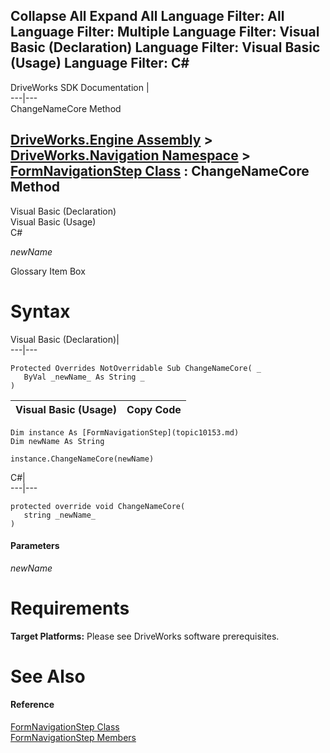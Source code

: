 Collapse All Expand All Language Filter: All  Language Filter: Multiple  Language Filter: Visual Basic (Declaration) Language Filter: Visual Basic (Usage) Language Filter: C#  
---  
DriveWorks SDK Documentation  |   
---|---  
ChangeNameCore Method   
  
[DriveWorks.Engine Assembly](topic2156.md) > [DriveWorks.Navigation Namespace](topic10114.md) > [FormNavigationStep Class](topic10153.md) : ChangeNameCore Method  
---  
  
Visual Basic (Declaration)    
Visual Basic (Usage)    
C# 

_newName_
    

Glossary Item Box

# Syntax

Visual Basic (Declaration)|   
---|---  
      
    
    Protected Overrides NotOverridable Sub ChangeNameCore( _
       ByVal _newName_ As String _
    )   
  
Visual Basic (Usage)| Copy Code  
---|---  
      
    
    Dim instance As [FormNavigationStep](topic10153.md)
    Dim newName As String
     
    instance.ChangeNameCore(newName)  
  
C#|   
---|---  
      
    
    protected override void ChangeNameCore( 
       string _newName_
    )  
  
#### Parameters

 _newName_
    

# Requirements

**Target Platforms:** Please see DriveWorks software prerequisites.

# See Also

#### Reference

[FormNavigationStep Class](topic10153.md)   
[FormNavigationStep Members](topic10154.md)


